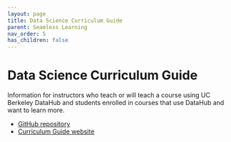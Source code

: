 ```yaml
---
layout: page
title: Data Science Curriculum Guide
parent: Seamless Learning
nav_order: 5
has_children: false
---
```


# Data Science Curriculum Guide

Information for instructors who teach or will teach a course using UC Berkeley DataHub
and students enrolled in courses that use DataHub and want to learn more.

- [GitHub repository](https://github.com/berkeley-cdss/curriculum-guide)
- [Curriculum Guide website](https://curriculum-guide.datahub.berkeley.edu/)
